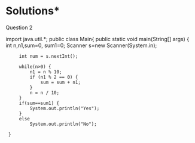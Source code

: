 # Solutions*
Question 2 

import java.util.*;
public class Main{
     public static void main(String[] args) {
         int n,n1,sum=0, sum1=0;
         Scanner s=new Scanner(System.in);


         int num = s.nextInt();

         while(n>0) {
             n1 = n % 10;
             if (n1 % 2 == 0) {
                 sum = sum + n1;
             }
             n = n / 10;
         }
         if(sum==sum1) {
             System.out.println("Yes");
         }
         else
             System.out.println("No");

     }
